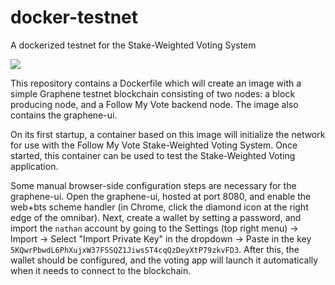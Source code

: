 # docker-testnet
A dockerized testnet for the Stake-Weighted Voting System

[![](https://images.microbadger.com/badges/image/followmyvote/docker-testnet.svg)](https://microbadger.com/images/followmyvote/docker-testnet)

This repository contains a Dockerfile which will create an image with a simple Graphene testnet blockchain consisting of two nodes: a block producing node, and a Follow My Vote backend node. The image also contains the graphene-ui.

On its first startup, a container based on this image will initialize the network for use with the Follow My Vote Stake-Weighted Voting System. Once started, this container can be used to test the Stake-Weighted Voting application.

Some manual browser-side configuration steps are necessary for the graphene-ui. Open the graphene-ui, hosted at port 8080, and enable the web+bts scheme handler (in Chrome, click the diamond icon at the right edge of the omnibar). Next, create a wallet by setting a password, and import the `nathan` account by going to the Settings (top right menu) -> Import -> Select "Import Private Key" in the dropdown -> Paste in the key `5KQwrPbwdL6PhXujxW37FSSQZ1JiwsST4cqQzDeyXtP79zkvFD3`. After this, the wallet should be configured, and the voting app will launch it automatically when it needs to connect to the blockchain.
